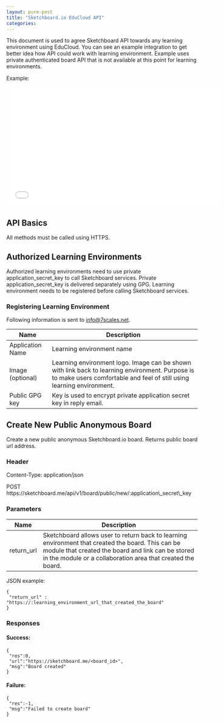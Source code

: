 ```yaml
---
layout: pure-post
title: "Sketchboard.io EduCloud API"
categories: 
---
```


This document is used to agree Sketchboard API towards any learning environment using EduCloud. You can see an example integration to get better idea how API could work with learning environment. Example uses private authenticated board API that is not available at this point for learning environments.

Example:

<iframe width="560" height="315" src="//www.youtube.com/embed/fXCUIc_UmyI" frameborder="0" allowfullscreen></iframe>

API Basics
----------

All methods must be called using HTTPS.


Authorized Learning Environments
--------------------------------

Authorized learning environments need to use private application\_secret\_key to call Sketchboard services. Private application\_secret\_key is delivered separately using GPG. Learning environment needs to be registered before calling Sketchboard services.

### Registering Learning Environment
Following information is sent to info@7scales.net.

<table class="pure-table pure-table-bordered">
	<thead>
		<th>Name</th>
		<th>Description</th>
	</thead>
	<tbody>
		<tr>
			<td>Application Name</td>
			<td>Learning environment name</td>
		</tr>
		<tr>
			<td>Image (optional)</td>
			<td>Learning environment logo. Image can be shown with link back to learning environment. Purpose is to make users comfortable and feel of still using learning environment.</td>
		</tr>
		<tr>
			<td>Public GPG key</td>
			<td>Key is used to encrypt private application secret key in reply email.</td>
		</tr>
	</tbody>
</table>

Create New Public Anonymous Board
---------------------------------

Create a new public anonymous Sketchboard.io board. Returns public board url address.

### Header

Content-Type: application/json

<aside>
	<p>
		POST https://sketchboard.me/api/v1/board/public/new/:application\_secret\_key
	</p>
</aside>

### Parameters

<table class="pure-table pure-table-bordered">
	<thead>
		<th>Name</th>
		<th>Description</th>
	</thead>
	<tbody>
		<tr>
			<td>return_url</td>
			<td>
				Sketchboard allows user to return back to learning environment that created the board. This can be module that created the board and link can be stored in the module or a collaboration area that created the board.
			</td>
		</tr>
	</tbody>
</table>

JSON example:

<!-- <pre class='code'>
<code> -->
<pre class="code">
<code>{
 "return_url" : "https://:learning_environment_url_that_created_the_board"
}</code>
</pre>

### Responses

#### Success:

<pre class="code">
<code>{
 "res":0,
 "url":"https://sketchboard.me/&lt;board_id&gt;",
 "msg":"Board created"
}</code>
</pre>

#### Failure:

<pre class="code">
<code>{
 "res":-1,
 "msg":"Failed to create board"
}</code>
</pre>
